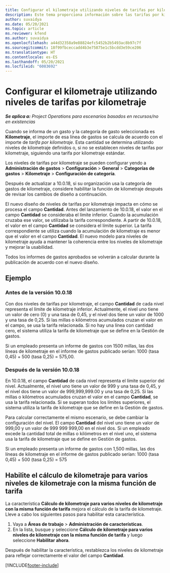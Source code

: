 ```yaml
---
title: Configurar el kilometraje utilizando niveles de tarifas por kilometraje
description: Este tema proporciona información sobre las tarifas por kilometraje y los niveles de tarifas por kilometraje.
author: suvaidya
ms.date: 05/20/2021
ms.topic: article
ms.reviewer: kfend
ms.author: suvaidya
ms.openlocfilehash: a44d32358a9e88824efc5452b2b5493ac8b97c7f
ms.sourcegitcommit: 18f99fbceccadd4b3e75875e1c5bcdd3e59ce206
ms.translationtype: HT
ms.contentlocale: es-ES
ms.lasthandoff: 05/20/2021
ms.locfileid: "6083692"
---
```

# <a name="set-up-mileage-using-mileage-rate-tiers"></a>Configurar el kilometraje utilizando niveles de tarifas por kilometraje

_**Se aplica a:** Project Operations para escenarios basados en recursos/no en existencias_

Cuando se informa de un gasto y la categoría de gasto seleccionada es **Kilometraje**, el importe de esa línea de gastos se calcula de acuerdo con el importe de *tarifa por kilometraje*. Esta cantidad se determina utilizando niveles de kilometraje definidos o, si no se establecen niveles de tarifas por kilometraje, siguiendo una tarifa por kilometraje estándar. 

Los niveles de tarifas por kilometraje se pueden configurar yendo a **Administración de gastos** > **Configuración** > **General** > **Categorías de gastos** > **Kilometraje** > **Configuración de categoría**.

Después de actualizar a 10.0.18, si su organización usa la categoría de gastos de kilometraje, considere habilitar la función de kilometraje después de revisar los cambios de diseño a continuación. 

El nuevo diseño de niveles de tarifas por kilometraje impacta en cómo se procesa el campo **Cantidad**. Antes del lanzamiento de 10.0.18, el valor en el campo **Cantidad** se consideraba el límite inferior. Cuando la acumulación cruzaba ese valor, se utilizaba la tarifa correspondiente.  A partir de 10.0.18, el valor en el campo **Cantidad** se considera el límite superior. La tarifa correspondiente se utiliza cuando la acumulación de kilometraje es menor que el valor en el campo **Cantidad**.  El nuevo modelo para niveles de kilometraje ayuda a mantener la coherencia entre los niveles de kilometraje y mejorar la usabilidad.   

Todos los informes de gastos aprobados se volverán a calcular durante la publicación de acuerdo con el nuevo diseño.

## <a name="example"></a>Ejemplo
 
### <a name="before-version-10018"></a>Antes de la versión 10.0.18
Con dos niveles de tarifas por kilometraje, el campo **Cantidad** de cada nivel representa el límite de kilometraje inferior. Actualmente, el nivel uno tiene un valor de cero (0) y una tasa de 0,45, y el nivel dos tiene un valor de 1000 y una tasa de 0,25. Si las millas o kilómetros acumulados cruzan el valor en el campo, se usa la tarifa relacionada. Si no hay una línea con cantidad cero, el sistema utiliza la tarifa de kilometraje que se define en la Gestión de gastos. 
 
Si un empleado presenta un informe de gastos con 1500 millas, las dos líneas de kilometraje en el informe de gastos publicado serían: 1000 (tasa 0,45) + 500 (tasa 0,25) = 575,00.

### <a name="after-version-10018"></a>Después de la versión 10.0.18
En 10.0.18, el campo **Cantidad** de cada nivel representa el límite superior del nivel. Actualmente, el nivel uno tiene un valor de 999 y una tasa de 0,45, y el nivel dos tiene un valor de 999,999,999.00 y una tasa de 0,25. Si las millas o kilómetros acumulados cruzan el valor en el campo **Cantidad**, se usa la tarifa relacionada. Si se superan todos los límites superiores, el sistema utiliza la tarifa de kilometraje que se define en la Gestión de gastos. 
 
Para calcular correctamente el mismo escenario, se debe cambiar la configuración del nivel. El campo **Cantidad** del nivel uno tiene un valor de 999,00 y un valor de 999 999 999,00 en el nivel dos. Si un empleado excede la cantidad total de millas o kilómetros en el nivel uno, el sistema usa la tarifa de kilometraje que se define en Gestión de gastos. 
  
Si un empleado presenta un informe de gastos con 1,500 millas, las dos líneas de kilometraje en el informe de gastos publicado serían: 1000 (tasa 0,45) + 500 (tasa 0,25) = 575

## <a name="enable-the-mileage-amount-calculation-for-multiple-mileage-tiers-with-same-rate-feature"></a>Habilite el cálculo de kilometraje para varios niveles de kilometraje con la misma función de tarifa

La característica **Cálculo de kilometraje para varios niveles de kilometraje con la misma función de tarifa** mejora el cálculo de la tarifa de kilometraje. Lleve a cabo los siguientes pasos para habilitar esta característica.

1. Vaya a **Áreas de trabajo** > **Administración de características**. 
2. En la lista, busque y seleccione **Cálculo de kilometraje para varios niveles de kilometraje con la misma función de tarifa** y luego seleccione **Habilitar ahora**.

Después de habilitar la característica, restablezca los niveles de kilometraje para reflejar correctamente el valor del campo **Cantidad**. 


[!INCLUDE[footer-include](../includes/footer-banner.md)]
